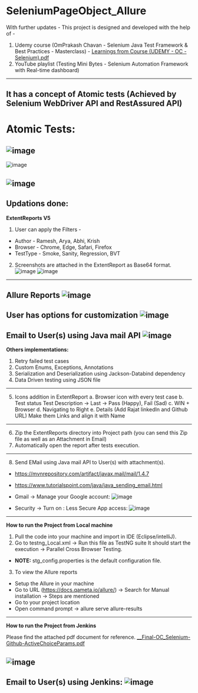 # SeleniumPageObject_Allure
With further updates - This project is designed and developed with the help of -
1. Udemy course (OmPrakash Chavan - Selenium Java Test Framework & Best Practices - Masterclass) - [Learnings from Course (UDEMY - OC - Selenium).pdf](https://github.com/rajatt95/MasterSeleniumFramework/files/7421670/Learnings.from.Course.UDEMY.-.OC.-.Selenium.pdf)
2. YouTube playlist (Testing Mini Bytes - Selenium Automation Framework with Real-time dashboard)
------------------------------------------------------------
It has a concept of Atomic tests (Achieved by Selenium WebDriver API and RestAssured API)
------------------------------------------------------------
# Atomic Tests:
![image](https://github.com/UrsTrulyRamOfficial/SeleniumPageObject_Allure/assets/74490240/5bd7e581-4d0f-4dd0-9a55-5228ddb807d5)
------------------------------------------------------------
![image](https://github.com/UrsTrulyRamOfficial/SeleniumPageObject_Allure/assets/74490240/5178ec6b-ae92-4681-99ce-34c1579c448b)

![image](https://github.com/UrsTrulyRamOfficial/SeleniumPageObject_Allure/assets/74490240/8b477345-584a-4961-86a8-215c05169dc9)
------------------------------------------------------------
Updations done:
------------------------------------------------------------
**ExtentReports V5** 
1. User can apply the Filters - 
- Author - Ramesh, Arya, Abhi, Krish 
- Browser - Chrome, Edge, Safari, Firefox 
- TestType - Smoke, Sanity, Regression, BVT

2. Screenshots are attached in the ExtentReport as Base64 format.
![image](https://github.com/UrsTrulyRamOfficial/SeleniumPageObject_Allure/assets/74490240/d3472e9a-5ead-4ea3-a86d-a1745a438f45)
![image](https://github.com/UrsTrulyRamOfficial/SeleniumPageObject_Allure/assets/74490240/c4bff984-57a4-4a42-a3df-88512e7bc98c)
------------------------------------------------------------
**Allure Reports** 
![image](https://user-images.githubusercontent.com/26399692/135977881-10e654b4-6224-4aa9-8343-841af16aeeb3.png)
------------------------------------------------------------
**User has options for customization**
![image](https://github.com/UrsTrulyRamOfficial/SeleniumPageObject_Allure/assets/74490240/7ecb7a71-0826-4646-9cd0-c1bf22855f00)
------------------------------------------------------------
**Email to User(s) using Java mail API**
![image](https://github.com/UrsTrulyRamOfficial/SeleniumPageObject_Allure/assets/74490240/2d877615-8016-4a08-bb9d-4a4ebc971241)
------------------------------------------------------------
**Others implementations:**
1. Retry failed test cases
2. Custom Enums, Exceptions, Annotations 
3. Serialization and Deserialization using Jackson-Databind dependency
4. Data Driven testing using JSON file
-------------------------------
5. Icons addition in ExtentReport
a. Browser icon with every test case
b. Test status 
	       Test Description -> Last -> Pass (Happy), Fail (Sad)
c. WIN + Browser
d. Navigating to Right
e. Details (Add Rajat linkedIn and Github URL)
	      Make them Links and align it with Name
------------------------------
6. Zip the ExtentReports directory into Project path (you can send this Zip file as well as an Attachment in Email)
7. Automatically open the report after tests execution.
----------------------------------
8. Send EMail using Java mail API to User(s) with attachment(s).
 - https://mvnrepository.com/artifact/javax.mail/mail/1.4.7
 - https://www.tutorialspoint.com/java/java_sending_email.html
   
 - Gmail -> Manage your Google account:
        ![image](https://github.com/UrsTrulyRamOfficial/SeleniumPageObject_Allure/assets/74490240/f5c77ef9-f20d-49d1-944f-d980bdb03e8e)
   
 - Security -> Turn on : Less Secure App access:
        ![image](https://github.com/UrsTrulyRamOfficial/SeleniumPageObject_Allure/assets/74490240/94f3bdd8-09d3-4b33-9ca7-2c89d83ce2b6)

------------------------------------------------------------
**How to run the Project from Local machine**
1. Pull the code into your machine and import in IDE (Eclipse/intelliJ).
2. Go to testng_Local.xml -> Run this file as TestNG suite
  It should start the execution -> Parallel Cross Browser Testing.
 - **NOTE:** stg_config.properties is the default configuration file.
3. To view the Allure reports 
 - Setup the Allure in your machine
 - Go to URL (https://docs.qameta.io/allure/) -> Search for Manual installation -> Steps are mentioned
 - Go to your project location
 - Open command prompt -> allure serve allure-results
------------------------------------------------------------
**How to run the Project from Jenkins**

Please find the attached pdf document for reference.
[__Final-OC_Selenium-Github-ActiveChoiceParams.pdf](https://github.com/UrsTrulyRamOfficial/SeleniumPageObject_Allure/files/12127591/__Final-OC_Selenium-Github-ActiveChoiceParams.pdf)

![image](https://github.com/UrsTrulyRamOfficial/SeleniumPageObject_Allure/assets/74490240/96da3079-37d1-4870-b2c8-140720b61742)
------------------------------------------------------------
Email to User(s) using Jenkins:
![image](https://github.com/UrsTrulyRamOfficial/SeleniumPageObject_Allure/assets/74490240/df74bd8f-1019-452f-9000-1b568077910b)
------------------------------------------------------------
